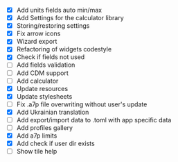 - [x] Add units fields auto min/max
- [x] Add Settings for the calculator library
- [x] Storing/restoring settings
- [x] Fix arrow icons
- [x] Wizard export
- [x] Refactoring of widgets codestyle
- [x] Check if fields not used
- [ ] Add fields validation
- [ ] Add CDM support
- [ ] Add calculator
- [x] Update resources
- [x] Update stylesheets
- [ ] Fix .a7p file overwriting without user's update
- [x] Add Ukrainian translation
- [ ] Add export/import data to .toml with app specific data
- [ ] Add profiles gallery
- [x] Add a7p limits
- [x] Add check if user dir exists
- [ ] Show tile help
